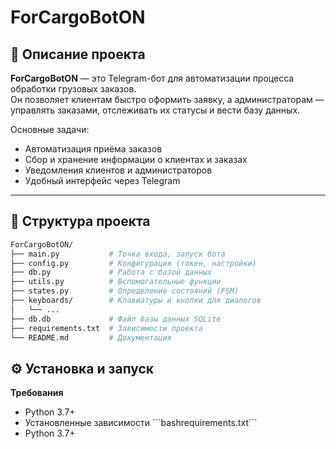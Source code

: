 # ForCargoBotON  

## 📌 Описание проекта  
**ForCargoBotON** — это Telegram-бот для автоматизации процесса обработки грузовых заказов.  
Он позволяет клиентам быстро оформить заявку, а администраторам — управлять заказами, отслеживать их статусы и вести базу данных.  

Основные задачи:  
- Автоматизация приёма заказов  
- Сбор и хранение информации о клиентах и заказах  
- Уведомления клиентов и администраторов  
- Удобный интерфейс через Telegram  

---

## 📂 Структура проекта  

```bash
ForCargoBotON/
├── main.py           # Точка входа, запуск бота
├── config.py         # Конфигурация (токен, настройки)
├── db.py             # Работа с базой данных
├── utils.py          # Вспомогательные функции
├── states.py         # Определение состояний (FSM)
├── keyboards/        # Клавиатуры и кнопки для диалогов
│   └── ...
├── db.db             # Файл базы данных SQLite
├── requirements.txt  # Зависимости проекта
└── README.md         # Документация
```

## ⚙️ Установка и запуск
**Требования**
<ul>
  <li>Python 3.7+</li>
  <li>Установленные зависимости ```bashrequirements.txt```</li>
  <li>Python 3.7+</li>
</ul>
